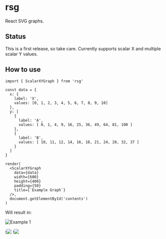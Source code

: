 # rsg

React SVG graphs.

## Status

This is a first release, so take care. Currently supports scalar X and multiple scalar Y values.

## How to use

```
import { ScalarXYGraph } from 'rsg'

const data = {
  x: {
    label: 'X',
    values: [0, 1, 2, 3, 4, 5, 6, 7, 8, 9, 10]
  },
  y: [
    {
      label: 'A',
      values: [ 0, 1, 4, 9, 16, 25, 36, 49, 64, 81, 100 ]
    },
    {
      label: 'B',
      values: [ 10, 11, 12, 14, 16, 18, 21, 24, 28, 32, 37 ]
    }
  ]
}

render(
  <ScalarXYGraph
    data={data}
    width={600}
    height={400}
    padding={50}
    title={`Example Graph`}
  />,
  document.getElementById('contents')
)
```

Will result in:

![Example 1](https://github.com/bjnortier/rsg/blob/master/doc/example1.png?raw=true)

!<img src="https://cdn.rawgit.com/NNTin/test/fbe3b4e3/test/animateddiscord.svg">
!<img src="https://cdn.rawgit.com/bjnortier/rsg/master/doc/example1.svg">
